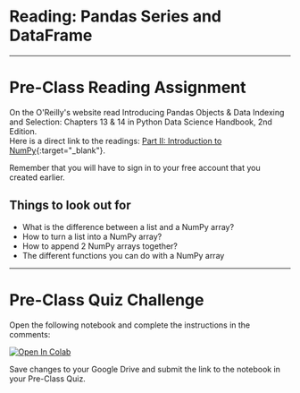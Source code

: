 #  Reading: Pandas Series and DataFrame

---

# Pre-Class Reading Assignment

On the O'Reilly's website read Introducing Pandas Objects & Data Indexing and Selection: Chapters 13 & 14 in
Python Data Science Handbook, 2nd Edition. 
</br>Here is a direct link to the readings: [Part II: Introduction to NumPy](https://learning.oreilly.com/library/view/python-data-science/9781098121211/ch13.html){:target="_blank"}.

Remember that you will have to sign in to your free account that you created earlier.

## Things to look out for
- What is the difference between a list and a NumPy array?
- How to turn a list into a NumPy array?
- How to append 2 NumPy arrays together?
- The different functions you can do with a NumPy array


---

# Pre-Class Quiz Challenge
Open the following notebook and complete the instructions in the comments:

<a href="https://colab.research.google.com/github/byu-cce270/content/blob/main/docs/unit3/02_numpy/%5BYour_Name%5D_3_3_NumPy_Pre_class_ipynb.ipynb" target="_blank"><img src="https://colab.research.google.com/assets/colab-badge.svg" alt="Open In Colab"/></a>

Save changes to your Google Drive and submit the link to the notebook in your Pre-Class Quiz.
